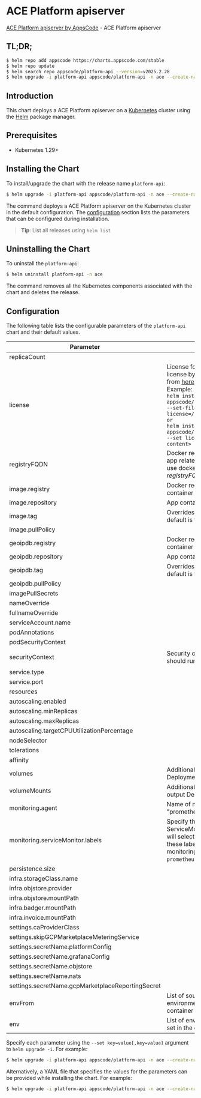 # ACE Platform apiserver

[ACE Platform apiserver by AppsCode](https://github.com/appscode-cloud) - ACE Platform apiserver

## TL;DR;

```bash
$ helm repo add appscode https://charts.appscode.com/stable
$ helm repo update
$ helm search repo appscode/platform-api --version=v2025.2.28
$ helm upgrade -i platform-api appscode/platform-api -n ace --create-namespace --version=v2025.2.28
```

## Introduction

This chart deploys a ACE Platform apiserver on a [Kubernetes](http://kubernetes.io) cluster using the [Helm](https://helm.sh) package manager.

## Prerequisites

- Kubernetes 1.29+

## Installing the Chart

To install/upgrade the chart with the release name `platform-api`:

```bash
$ helm upgrade -i platform-api appscode/platform-api -n ace --create-namespace --version=v2025.2.28
```

The command deploys a ACE Platform apiserver on the Kubernetes cluster in the default configuration. The [configuration](#configuration) section lists the parameters that can be configured during installation.

> **Tip**: List all releases using `helm list`

## Uninstalling the Chart

To uninstall the `platform-api`:

```bash
$ helm uninstall platform-api -n ace
```

The command removes all the Kubernetes components associated with the chart and deletes the release.

## Configuration

The following table lists the configurable parameters of the `platform-api` chart and their default values.

|                     Parameter                     |                                                                                                                                                         Description                                                                                                                                                          |                                                                                            Default                                                                                             |
|---------------------------------------------------|------------------------------------------------------------------------------------------------------------------------------------------------------------------------------------------------------------------------------------------------------------------------------------------------------------------------------|------------------------------------------------------------------------------------------------------------------------------------------------------------------------------------------------|
| replicaCount                                      |                                                                                                                                                                                                                                                                                                                              | <code>1</code>                                                                                                                                                                                 |
| license                                           | License for the product. Get a license by following the steps from [here](https://license-issuer.appscode.com/). <br> Example: <br> `helm install appscode/platform-api \` <br> `--set-file license=/path/to/license/file` <br> `or` <br> `helm install appscode/platform-api \` <br> `--set license=<license file content>` | <code>""</code>                                                                                                                                                                                |
| registryFQDN                                      | Docker registry fqdn used to pull app related images. Set this to use docker registry hosted at ${registryFQDN}/${registry}/${image}                                                                                                                                                                                         | <code>ghcr.io</code>                                                                                                                                                                           |
| image.registry                                    | Docker registry used to pull app container image                                                                                                                                                                                                                                                                             | <code>appscode</code>                                                                                                                                                                          |
| image.repository                                  | App container image                                                                                                                                                                                                                                                                                                          | <code>b3</code>                                                                                                                                                                                |
| image.tag                                         | Overrides the image tag whose default is the chart appVersion.                                                                                                                                                                                                                                                               | <code>""</code>                                                                                                                                                                                |
| image.pullPolicy                                  |                                                                                                                                                                                                                                                                                                                              | <code>Always</code>                                                                                                                                                                            |
| geoipdb.registry                                  | Docker registry used to pull app container image                                                                                                                                                                                                                                                                             | <code>appscode</code>                                                                                                                                                                          |
| geoipdb.repository                                | App container image                                                                                                                                                                                                                                                                                                          | <code>maxmind-geoip</code>                                                                                                                                                                     |
| geoipdb.tag                                       | Overrides the image tag whose default is the chart appVersion.                                                                                                                                                                                                                                                               | <code>city-mmdb-latest</code>                                                                                                                                                                  |
| geoipdb.pullPolicy                                |                                                                                                                                                                                                                                                                                                                              | <code>Always</code>                                                                                                                                                                            |
| imagePullSecrets                                  |                                                                                                                                                                                                                                                                                                                              | <code>[]</code>                                                                                                                                                                                |
| nameOverride                                      |                                                                                                                                                                                                                                                                                                                              | <code>""</code>                                                                                                                                                                                |
| fullnameOverride                                  |                                                                                                                                                                                                                                                                                                                              | <code>""</code>                                                                                                                                                                                |
| serviceAccount.name                               |                                                                                                                                                                                                                                                                                                                              | <code>""</code>                                                                                                                                                                                |
| podAnnotations                                    |                                                                                                                                                                                                                                                                                                                              | <code>{}</code>                                                                                                                                                                                |
| podSecurityContext                                |                                                                                                                                                                                                                                                                                                                              | <code>{}</code>                                                                                                                                                                                |
| securityContext                                   | Security options this container should run with                                                                                                                                                                                                                                                                              | <code>{"allowPrivilegeEscalation":false,"capabilities":{"drop":["ALL"]},"readOnlyRootFilesystem":true,"runAsNonRoot":true,"runAsUser":65534,"seccompProfile":{"type":"RuntimeDefault"}}</code> |
| service.type                                      |                                                                                                                                                                                                                                                                                                                              | <code>ClusterIP</code>                                                                                                                                                                         |
| service.port                                      |                                                                                                                                                                                                                                                                                                                              | <code>80</code>                                                                                                                                                                                |
| resources                                         |                                                                                                                                                                                                                                                                                                                              | <code>{}</code>                                                                                                                                                                                |
| autoscaling.enabled                               |                                                                                                                                                                                                                                                                                                                              | <code>false</code>                                                                                                                                                                             |
| autoscaling.minReplicas                           |                                                                                                                                                                                                                                                                                                                              | <code>1</code>                                                                                                                                                                                 |
| autoscaling.maxReplicas                           |                                                                                                                                                                                                                                                                                                                              | <code>100</code>                                                                                                                                                                               |
| autoscaling.targetCPUUtilizationPercentage        |                                                                                                                                                                                                                                                                                                                              | <code>80</code>                                                                                                                                                                                |
| nodeSelector                                      |                                                                                                                                                                                                                                                                                                                              | <code>{}</code>                                                                                                                                                                                |
| tolerations                                       |                                                                                                                                                                                                                                                                                                                              | <code>[]</code>                                                                                                                                                                                |
| affinity                                          |                                                                                                                                                                                                                                                                                                                              | <code>{}</code>                                                                                                                                                                                |
| volumes                                           | Additional volumes on the output Deployment definition.                                                                                                                                                                                                                                                                      | <code>[]</code>                                                                                                                                                                                |
| volumeMounts                                      | Additional volumeMounts on the output Deployment definition.                                                                                                                                                                                                                                                                 | <code>[]</code>                                                                                                                                                                                |
| monitoring.agent                                  | Name of monitoring agent (eg "prometheus.io/operator")                                                                                                                                                                                                                                                                       | <code>""</code>                                                                                                                                                                                |
| monitoring.serviceMonitor.labels                  | Specify the labels for ServiceMonitor. Prometheus crd will select ServiceMonitor using these labels. Only usable when monitoring agent is `prometheus.io/operator`.                                                                                                                                                          | <code>{}</code>                                                                                                                                                                                |
| persistence.size                                  |                                                                                                                                                                                                                                                                                                                              | <code>10Gi</code>                                                                                                                                                                              |
| infra.storageClass.name                           |                                                                                                                                                                                                                                                                                                                              | <code>"standard"</code>                                                                                                                                                                        |
| infra.objstore.provider                           |                                                                                                                                                                                                                                                                                                                              | <code>""</code>                                                                                                                                                                                |
| infra.objstore.mountPath                          |                                                                                                                                                                                                                                                                                                                              | <code>""</code>                                                                                                                                                                                |
| infra.badger.mountPath                            |                                                                                                                                                                                                                                                                                                                              | <code>/badger</code>                                                                                                                                                                           |
| infra.invoice.mountPath                           |                                                                                                                                                                                                                                                                                                                              | <code>/billing</code>                                                                                                                                                                          |
| settings.caProviderClass                          |                                                                                                                                                                                                                                                                                                                              | <code>""</code>                                                                                                                                                                                |
| settings.skipGCPMarketplaceMeteringService        |                                                                                                                                                                                                                                                                                                                              | <code>true</code>                                                                                                                                                                              |
| settings.secretName.platformConfig                |                                                                                                                                                                                                                                                                                                                              | <code>""</code>                                                                                                                                                                                |
| settings.secretName.grafanaConfig                 |                                                                                                                                                                                                                                                                                                                              | <code>""</code>                                                                                                                                                                                |
| settings.secretName.objstore                      |                                                                                                                                                                                                                                                                                                                              | <code>""</code>                                                                                                                                                                                |
| settings.secretName.nats                          |                                                                                                                                                                                                                                                                                                                              | <code>""</code>                                                                                                                                                                                |
| settings.secretName.gcpMarketplaceReportingSecret |                                                                                                                                                                                                                                                                                                                              | <code>""</code>                                                                                                                                                                                |
| envFrom                                           | List of sources to populate environment variables in the container                                                                                                                                                                                                                                                           | <code>[]</code>                                                                                                                                                                                |
| env                                               | List of environment variables to set in the container                                                                                                                                                                                                                                                                        | <code>[]</code>                                                                                                                                                                                |


Specify each parameter using the `--set key=value[,key=value]` argument to `helm upgrade -i`. For example:

```bash
$ helm upgrade -i platform-api appscode/platform-api -n ace --create-namespace --version=v2025.2.28 --set replicaCount=1
```

Alternatively, a YAML file that specifies the values for the parameters can be provided while
installing the chart. For example:

```bash
$ helm upgrade -i platform-api appscode/platform-api -n ace --create-namespace --version=v2025.2.28 --values values.yaml
```
